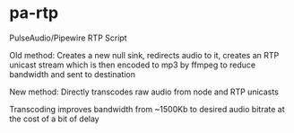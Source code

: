 # pa-rtp
PulseAudio/Pipewire RTP Script


Old method: Creates a new null sink, redirects audio to it, creates an RTP unicast stream which is then encoded to mp3 by ffmpeg to reduce bandwidth and sent to destination

New method: Directly transcodes raw audio from node and RTP unicasts

Transcoding improves bandwidth from ~1500Kb to desired audio bitrate at the cost of a bit of delay
